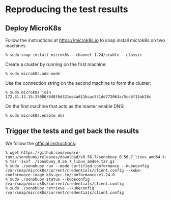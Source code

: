 # Reproducing the test results

## Deploy MicroK8s

Follow the instructions at https://microk8s.io to snap install microk8s on two machines.
```console
% sudo snap install microk8s --channel 1.24/stable --classic
```

Create a cluster by running on the first machine:
```console
% sudo microk8s.add-node
```

Use the connection string on the second machine to form the cluster:
```console
% sudo microk8s join 172.31.12.15:25000/048f0d321ee4a611bcac531dd772063a/5cc6f15ab28c
``` 

On the first machine that acts as the master enable DNS:
```console
% sudo microk8s.enable dns
```

## Trigger the tests and get back the results

We follow the [official instructions](https://github.com/cncf/k8s-conformance/blob/master/instructions.md):

```console
% wget https://github.com/vmware-tanzu/sonobuoy/releases/download/v0.56.7/sonobuoy_0.56.7_linux_amd64.tar.gz
% tar -zxvf ./sonobuoy_0.56.7_linux_amd64.tar.gz 
% sudo ./sonobuoy run --mode certified-conformance --kubeconfig /var/snap/microk8s/current/credentials/client.config --kube-conformance-image k8s.gcr.io/conformance:v1.24.0
% sudo ./sonobuoy status --kubeconfig /var/snap/microk8s/current/credentials/client.config
% sudo ./sonobuoy retrieve --kubeconfig /var/snap/microk8s/current/credentials/client.config
```
